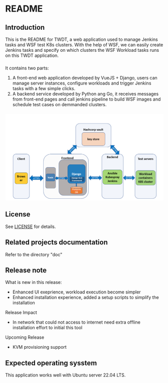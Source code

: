 # README

## Introduction

This is the README for TWDT, a web application used to manage Jenkins tasks and WSF test K8s clusters. With the help of WSF, we can easily create Jenkins tasks and specify on which clusters the WSF Workload tasks runs on this TWDT application.

### 
It contains two parts:
1. A front-end web application developed by VueJS + Django, users can manage server instances, configure workloads and trigger Jenkins tasks with a few simple clicks.
2. A backend service developed by Python ang Go, it receives messages from front-end pages and call jenkins pipeline to build WSF images and schedule test cases on demmanded clusters.
###
![architectrue.png](architectrue.png)

## License

See [LICENSE](LICENSE) for details.


## Related projects documentation
Refer to the directory "doc"

## Release note
What is new in this release:
- Enhanced UI exeprience, workload execution become simpler
- Enhanced installation experience, added a setup scripts to simplify the installation

Release Impact 
- In network that could not access to internet need extra offline installation effort to initial this tool  

Upcoming Release
- KVM provisioning support

## Expected operating sysstem
This application works well with Ubuntu server 22.04 LTS.

